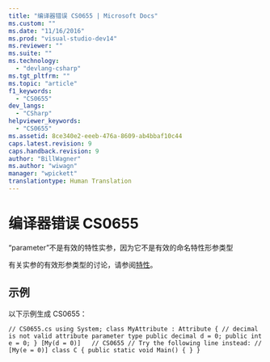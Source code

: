 ```yaml
---
title: "编译器错误 CS0655 | Microsoft Docs"
ms.custom: ""
ms.date: "11/16/2016"
ms.prod: "visual-studio-dev14"
ms.reviewer: ""
ms.suite: ""
ms.technology: 
  - "devlang-csharp"
ms.tgt_pltfrm: ""
ms.topic: "article"
f1_keywords: 
  - "CS0655"
dev_langs: 
  - "CSharp"
helpviewer_keywords: 
  - "CS0655"
ms.assetid: 8ce340e2-eeeb-476a-8609-ab4bbaf10c44
caps.latest.revision: 9
caps.handback.revision: 9
author: "BillWagner"
ms.author: "wiwagn"
manager: "wpickett"
translationtype: Human Translation
---
```

# 编译器错误 CS0655
“parameter”不是有效的特性实参，因为它不是有效的命名特性形参类型  
  
 有关实参的有效形参类型的讨论，请参阅[特性](../Topic/Attributes%20\(C%23%20and%20Visual%20Basic\).md)。  
  
## 示例  
 以下示例生成 CS0655：  
  
```  
// CS0655.cs using System; class MyAttribute : Attribute { // decimal is not valid attribute parameter type public decimal d = 0; public int e = 0; } [My(d = 0)]   // CS0655 // Try the following line instead: // [My(e = 0)] class C { public static void Main() { } }  
```
